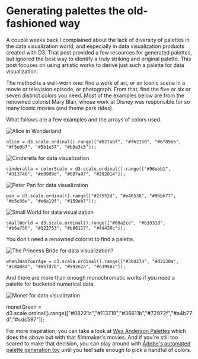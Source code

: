 # Generating palettes the old-fashioned way

A couple weeks back I complained about the lack of diversity of palettes in the data visualization world, and especially in data visualization products created with D3. That post provided a few resources for generated palettes, but ignored the best way to identify a truly striking and original palette. This post focuses on using artistic works to derive just such a palette for data visualization.

The method is a well-worn one: find a work of art, or an iconic scene in a movie or television episode, or photograph. From that, find the five or six or seven distinct colors you need. Most of the examples below are from the renowned colorist Mary Blair, whose work at Disney was responsible for so many iconic movies (and theme park rides).

What follows are a few examples and the arrays of colors used.

![Alice in Wonderland](images/full/pal_alice.png)

```
alice = d3.scale.ordinal().range(["#827abf", "#f62150", "#6f89b6", "#f5e0b7", "#5b1e37", "#b9e3c5"]);
```

![Cinderella for data visualization](images/full/pal_cinderella.png)

```
cinderalla = colorScale = d3.scale.ordinal().range(["#96abb1", "#313746", "#b0909d", "#687a97", "#292014"]);
```

![Peter Pan for data visualization](images/full/pal_pan.png)

```
pan = d3.scale.ordinal().range(["#27552d", "#e46538", "#96bb77", "#e5e36e", "#e6a19f", "#159eb7"]);
```

![Small World for data visualization](images/full/pal_smallworld.png)

```
smallWorld = d3.scale.ordinal().range(["#00a2ce", "#b3331d", "#b6a756", "#122753", "#b86117", "#4d430c"]);
```

You don't need a renowned colorist to find a palette.

![The Princess Bride for data visualization?](images/full/pal_yourage.png)

```
whenIWasYourAge = d3.scale.ordinal().range(["#3b4274", "#d2130a", "#c8a88a", "#857d7b", "#592e2a", "#e39587"]);
```

And there are more than enough monochromatic works if you need a palette for bucketed numerical data.

![Monet for data visualization](images/full/pal_monet.png)

monetGreen = d3.scale.ordinal().range(["#08221c","#113719","#36611b","#72972f","#a4b77d","#cdc597"]);

For more inspiration, you can take a look at [Wes Anderson Palettes](http://wesandersonpalettes.tumblr.com/) which does the above but with that filmmaker's movies. And if you're still too scared to make that decision, you can play around with [Adobe's automated palette generation toy](https://color.adobe.com/create/color-wheel/) until you feel safe enough to pick a handful of colors.